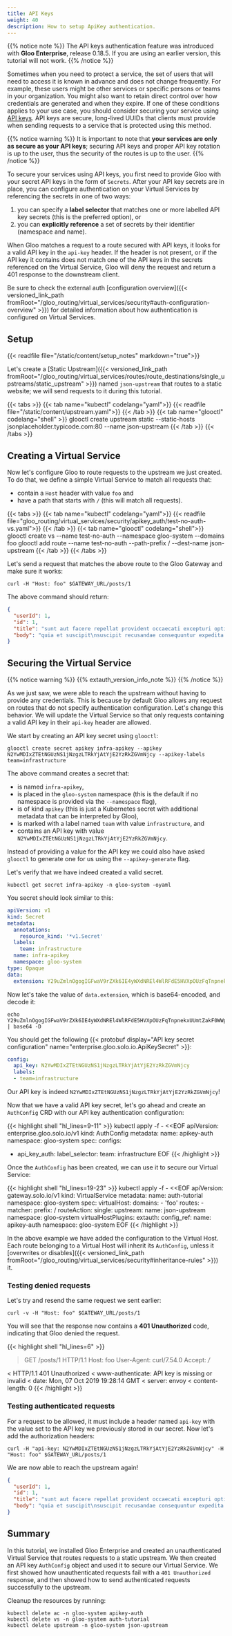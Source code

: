 ```yaml
---
title: API Keys
weight: 40
description: How to setup ApiKey authentication. 
---
```


{{% notice note %}}
The API keys authentication feature was introduced with **Gloo Enterprise**, release 0.18.5. If you are using an earlier version, this tutorial will not work.
{{% /notice %}}

Sometimes when you need to protect a service, the set of users that will need to access it is known in advance and does 
not change frequently. For example, these users might be other services or specific persons or teams in your organization. 
You might also want to retain direct control over how credentials are generated and when they expire. If one of these 
conditions applies to your use case, you should consider securing your service using 
[API keys](https://en.wikipedia.org/wiki/Application_programming_interface_key). API keys are secure, long-lived UUIDs 
that clients must provide when sending requests to a service that is protected using this method. 

{{% notice warning %}}
It is important to note that **your services are only as secure as your API keys**; securing API keys and proper API key 
rotation is up to the user, thus the security of the routes is up to the user.
{{% /notice %}}

To secure your services using API keys, you first need to provide Gloo with your secret API keys in the form of `Secrets`. 
After your API key secrets are in place, you can configure authentication on your Virtual Services by referencing the 
secrets in one of two ways:

1. you can specify a **label selector** that matches one or more labelled API key secrets (this is the preferred option), or
2. you can **explicitly reference** a set of secrets by their identifier (namespace and name).

When Gloo matches a request to a route secured with API keys, it looks for a valid API key in the `api-key` header. If 
the header is not present, or if the API key it contains does not match one of the API keys in the secrets referenced on 
the Virtual Service, Gloo will deny the request and return a 401 response to the downstream client.

Be sure to check the external auth [configuration overview]({{< versioned_link_path fromRoot="/gloo_routing/virtual_services/security#auth-configuration-overview" >}}) 
for detailed information about how authentication is configured on Virtual Services.

## Setup
{{< readfile file="/static/content/setup_notes" markdown="true">}}

Let's create a [Static Upstream]({{< versioned_link_path fromRoot="/gloo_routing/virtual_services/routes/route_destinations/single_upstreams/static_upstream" >}}) 
named `json-upstream` that routes to a static website; we will send requests to it during this tutorial.

{{< tabs >}}
{{< tab name="kubectl" codelang="yaml">}}
{{< readfile file="/static/content/upstream.yaml">}}
{{< /tab >}}
{{< tab name="glooctl" codelang="shell" >}}
glooctl create upstream static --static-hosts jsonplaceholder.typicode.com:80 --name json-upstream
{{< /tab >}}
{{< /tabs >}}

## Creating a Virtual Service
Now let's configure Gloo to route requests to the upstream we just created. To do that, we define a simple Virtual 
Service to match all requests that:

- contain a `Host` header with value `foo` and
- have a path that starts with `/` (this will match all requests).

{{< tabs >}}
{{< tab name="kubectl" codelang="yaml">}}
{{< readfile file="gloo_routing/virtual_services/security/apikey_auth/test-no-auth-vs.yaml">}}
{{< /tab >}}
{{< tab name="glooctl" codelang="shell">}}
glooctl create vs --name test-no-auth --namespace gloo-system --domains foo
glooctl add route --name test-no-auth --path-prefix / --dest-name json-upstream
{{< /tab >}}
{{< /tabs >}} 

Let's send a request that matches the above route to the Gloo Gateway and make sure it works:

```shell
curl -H "Host: foo" $GATEWAY_URL/posts/1
```

The above command should return:

```json
{
  "userId": 1,
  "id": 1,
  "title": "sunt aut facere repellat provident occaecati excepturi optio reprehenderit",
  "body": "quia et suscipit\nsuscipit recusandae consequuntur expedita et cum\nreprehenderit molestiae ut ut quas totam\nnostrum rerum est autem sunt rem eveniet architecto"
}
```

## Securing the Virtual Service
{{% notice warning %}}
{{% extauth_version_info_note %}}
{{% /notice %}}

As we just saw, we were able to reach the upstream without having to provide any credentials. This is because by default 
Gloo allows any request on routes that do not specify authentication configuration. Let's change this behavior. 
We will update the Virtual Service so that only requests containing a valid API key in their `api-key` header are allowed.

We start by creating an API key secret using `glooctl`:

```shell
glooctl create secret apikey infra-apikey --apikey N2YwMDIxZTEtNGUzNS1jNzgzLTRkYjAtYjE2YzRkZGVmNjcy --apikey-labels team=infrastructure
```

The above command creates a secret that:

- is named `infra-apikey`,
- is placed in the `gloo-system` namespace (this  is the default if no namespace is provided via the `--namespace` flag),
- is of kind `apikey` (this is just a Kubernetes secret with additional metadata that can be interpreted by Gloo),
- is marked with a label named `team` with value `infrastructure`, and 
- contains an API key with value `N2YwMDIxZTEtNGUzNS1jNzgzLTRkYjAtYjE2YzRkZGVmNjcy`.

Instead of providing a value for the API key we could also have asked `glooctl` to generate one for us using the 
`--apikey-generate` flag.
 
Let's verify that we have indeed created a valid secret.

```shell
kubectl get secret infra-apikey -n gloo-system -oyaml
```

You secret should look similar to this:

```yaml
apiVersion: v1
kind: Secret
metadata:
  annotations:
    resource_kind: '*v1.Secret'
  labels:
    team: infrastructure
  name: infra-apikey
  namespace: gloo-system
type: Opaque
data:
  extension: Y29uZmlnOgogIGFwaV9rZXk6IE4yWXdNREl4WlRFdE5HVXpOUzFqTnpnekxUUmtZakF0WWpFMll6UmtaR1ZtTmpjeQogIGxhYmVsczoKICAtIHRlYW09aW5mcmFzdHJ1Y3R1cmUK
```

Now let's take the value of `data.extension`, which is base64-encoded, and decode it:

```shell
echo Y29uZmlnOgogIGFwaV9rZXk6IE4yWXdNREl4WlRFdE5HVXpOUzFqTnpnekxUUmtZakF0WWpFMll6UmtaR1ZtTmpjeQogIGxhYmVsczoKICAtIHRlYW09aW5mcmFzdHJ1Y3R1cmUK | base64 -D
```

You should get the following 
{{< protobuf display="API key secret configuration" name="enterprise.gloo.solo.io.ApiKeySecret" >}}:

```yaml
config:
  api_key: N2YwMDIxZTEtNGUzNS1jNzgzLTRkYjAtYjE2YzRkZGVmNjcy
  labels:
  - team=infrastructure
```

Our API key is indeed `N2YwMDIxZTEtNGUzNS1jNzgzLTRkYjAtYjE2YzRkZGVmNjcy`! 

Now that we have a valid API key secret, let's go ahead and create an `AuthConfig` CRD with our API key 
authentication configuration:

{{< highlight shell "hl_lines=9-11" >}}
kubectl apply -f - <<EOF
apiVersion: enterprise.gloo.solo.io/v1
kind: AuthConfig
metadata:
  name: apikey-auth
  namespace: gloo-system
spec:
  configs:
  - api_key_auth:
      label_selector:
        team: infrastructure
EOF
{{< /highlight >}}

Once the `AuthConfig` has been created, we can use it to secure our Virtual Service:

{{< highlight shell "hl_lines=19-23" >}}
kubectl apply -f - <<EOF
apiVersion: gateway.solo.io/v1
kind: VirtualService
metadata:
  name: auth-tutorial
  namespace: gloo-system
spec:
  virtualHost:
    domains:
      - 'foo'
    routes:
      - matcher:
          prefix: /
        routeAction:
          single:
            upstream:
              name: json-upstream
              namespace: gloo-system
    virtualHostPlugins:
      extauth:
        config_ref:
          name: apikey-auth
          namespace: gloo-system
EOF
{{< /highlight >}}

In the above example we have added the configuration to the Virtual Host. Each route belonging to a Virtual Host will 
inherit its `AuthConfig`, unless it [overwrites or disables]({{< versioned_link_path fromRoot="/gloo_routing/virtual_services/security#inheritance-rules" >}}) it.

### Testing denied requests
Let's try and resend the same request we sent earlier:

```shell
curl -v -H "Host: foo" $GATEWAY_URL/posts/1
```

You will see that the response now contains a **401 Unauthorized** code, indicating that Gloo denied the request.

{{< highlight shell "hl_lines=6" >}}
> GET /posts/1 HTTP/1.1
> Host: foo
> User-Agent: curl/7.54.0
> Accept: */*
>
< HTTP/1.1 401 Unauthorized
< www-authenticate: API key is missing or invalid
< date: Mon, 07 Oct 2019 19:28:14 GMT
< server: envoy
< content-length: 0
{{< /highlight >}}

### Testing authenticated requests
For a request to be allowed, it must include a header named `api-key` with the value set to the API key we previously 
stored in our secret. Now let's add the authorization headers:

```shell
curl -H "api-key: N2YwMDIxZTEtNGUzNS1jNzgzLTRkYjAtYjE2YzRkZGVmNjcy" -H "Host: foo" $GATEWAY_URL/posts/1
```

We are now able to reach the upstream again!

```json
{
  "userId": 1,
  "id": 1,
  "title": "sunt aut facere repellat provident occaecati excepturi optio reprehenderit",
  "body": "quia et suscipit\nsuscipit recusandae consequuntur expedita et cum\nreprehenderit molestiae ut ut quas totam\nnostrum rerum est autem sunt rem eveniet architecto"
}
```

## Summary

In this tutorial, we installed Gloo Enterprise and created an unauthenticated Virtual Service that routes requests to a 
static upstream. We then created an API key `AuthConfig` object and used it to secure our Virtual Service. 
We first showed how unauthenticated requests fail with a `401 Unauthorized` response, and then showed how to send 
authenticated requests successfully to the upstream. 

Cleanup the resources by running:

```
kubectl delete ac -n gloo-system apikey-auth
kubectl delete vs -n gloo-system auth-tutorial
kubectl delete upstream -n gloo-system json-upstream
```
